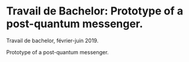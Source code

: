 # Travail de Bachelor: Prototype of a post-quantum messenger.
Travail de bachelor, février-juin 2019.

Prototype of a post-quantum messenger. 

